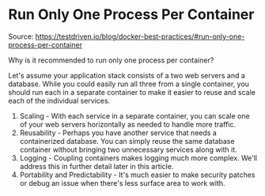 # Run Only One Process Per Container

Source: https://testdriven.io/blog/docker-best-practices/#run-only-one-process-per-container

Why is it recommended to run only one process per container?

Let's assume your application stack consists of a two web servers and a database. While you could easily run all three from a single container, you should run each in a separate container to make it easier to reuse and scale each of the individual services.

1. Scaling - With each service in a separate container, you can scale one of your web servers horizontally as needed to handle more traffic.
2. Reusability - Perhaps you have another service that needs a containerized database. You can simply reuse the same database container without bringing two unnecessary services along with it.
3. Logging - Coupling containers makes logging much more complex. We'll address this in further detail later in this article.
4. Portability and Predictability - It's much easier to make security patches or debug an issue when there's less surface area to work with.